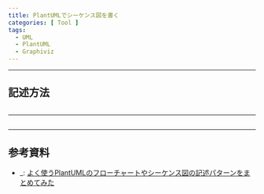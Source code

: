 ```yaml
---
title: PlantUMLでシーケンス図を書く
categories: [ Tool ]
tags:
  - UML
  - PlantUML
  - Graphiviz
---
```




---
## 記述方法


```puml
```

---
## 



---
## 参考資料
- _: [よく使うPlantUMLのフローチャートやシーケンス図の記述パターンをまとめてみた](https://coralnet.co.jp/wordpress/?p=902)
